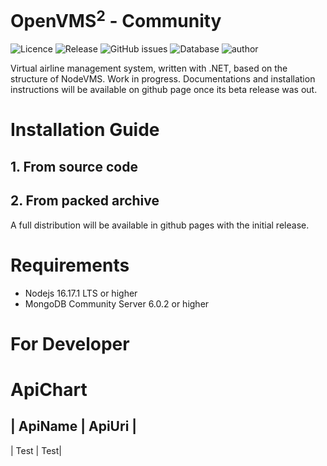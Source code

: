 # OpenVMS<sup>2</sup> - Community
![Licence](https://img.shields.io/github/license/Ericple/OpenVMS?style=flat-square&logo=github) ![Release](https://img.shields.io/github/v/release/Ericple/OpenVMS?style=flat-square&logo=github) ![GitHub issues](https://img.shields.io/github/issues/Ericple/OpenVMS?style=flat-square&logo=github) ![Database](https://img.shields.io/badge/database-MongoDB-blue?style=flat-square&logo=mongodb) ![author](https://img.shields.io/badge/OpenVMS-Ericple|Peercat-blue?style=flat-square)

Virtual airline management system, written with .NET, based on the structure of NodeVMS.
Work in progress. Documentations and installation instructions will be available on github
page once its beta release was out.

# Installation Guide



## 1. From source code

## 2. From packed archive

A full distribution will be available in github pages with the initial release.

# Requirements

- Nodejs 16.17.1 LTS or higher
- MongoDB Community Server 6.0.2 or higher

# For Developer

# ApiChart

| ApiName | ApiUri |
--------------------
| Test | Test|